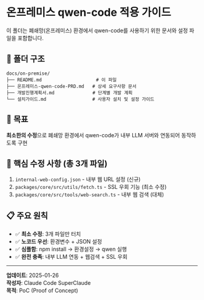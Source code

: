 # 온프레미스 qwen-code 적용 가이드

이 폴더는 폐쇄망(온프레미스) 환경에서 qwen-code를 사용하기 위한 문서와 설정 파일을 포함합니다.

## 📁 폴더 구조

```
docs/on-premise/
├── README.md                    # 이 파일
├── 온프레미스-qwen-code-PRD.md   # 상세 요구사항 문서
├── 개발진행계획서.md              # 단계별 개발 계획
└── 설치가이드.md                 # 사용자 설치 및 설정 가이드
```

## 🎯 목표

**최소한의 수정**으로 폐쇄망 환경에서 qwen-code가 내부 LLM 서버와 연동되어 동작하도록 구현

## 🔧 핵심 수정 사항 (총 3개 파일)

1. `internal-web-config.json` - 내부 웹 URL 설정 (신규)
2. `packages/core/src/utils/fetch.ts` - SSL 우회 기능 (최소 수정)  
3. `packages/core/src/tools/web-search.ts` - 내부 웹 검색 (대체)

## 📋 주요 원칙

- ✅ **최소 수정**: 3개 파일만 터치
- ✅ **노코드 우선**: 환경변수 + JSON 설정
- ✅ **심플함**: npm install → 환경설정 → qwen 실행
- ✅ **완전 충족**: 내부 LLM 연동 + 웹검색 + SSL 우회

---

**업데이트**: 2025-01-26  
**작성자**: Claude Code SuperClaude  
**목적**: PoC (Proof of Concept)